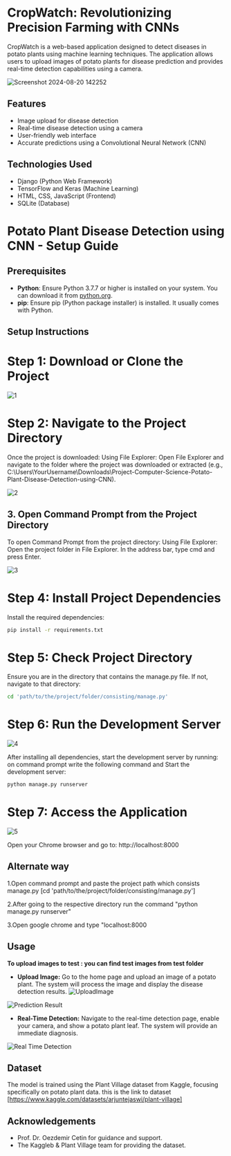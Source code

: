 # CropWatch: Revolutionizing Precision Farming with CNNs
CropWatch is a web-based application designed to detect diseases in potato plants using machine learning techniques. The application allows users to upload images of potato plants for disease prediction and provides real-time detection capabilities using a camera.

![Screenshot 2024-08-20 142252](https://github.com/user-attachments/assets/183bccf9-9446-481c-b7d0-4bae7d9dcf54)

## Features
- Image upload for disease detection
- Real-time disease detection using a camera
- User-friendly web interface
- Accurate predictions using a Convolutional Neural Network (CNN)
## Technologies Used
- Django (Python Web Framework)
- TensorFlow and Keras (Machine Learning)
- HTML, CSS, JavaScript (Frontend)
- SQLite (Database)

# Potato Plant Disease Detection using CNN - Setup Guide

## Prerequisites
- **Python**: Ensure Python 3.7.7 or higher is installed on your system. You can download it from [python.org](https://www.python.org/).
- **pip**: Ensure pip (Python package installer) is installed. It usually comes with Python.

## Setup Instructions

# Step 1: Download or Clone the Project

![1](https://github.com/user-attachments/assets/7799b3e6-44b9-4839-b7b2-f19a53742f42)

# Step 2: Navigate to the Project Directory
Once the project is downloaded:
Using File Explorer:
Open File Explorer and navigate to the folder where the project was downloaded or extracted (e.g., C:\Users\YourUsername\Downloads\Project-Computer-Science-Potato-Plant-Disease-Detection-using-CNN).

![2](https://github.com/user-attachments/assets/002a2bfa-ae89-4e1d-8c62-89c51b288b8a)

## 3. Open Command Prompt from the Project Directory
To open Command Prompt from the project directory:
Using File Explorer:
Open the project folder in File Explorer.
In the address bar, type cmd and press Enter.

![3](https://github.com/user-attachments/assets/61bc0cc6-a9a9-4619-a341-deb2f9c9a120)

# Step 4: Install Project Dependencies
Install the required dependencies:
```bash
pip install -r requirements.txt
```

# Step 5: Check Project Directory
Ensure you are in the directory that contains the manage.py file. If not, navigate to that directory:
```bash
cd 'path/to/the/project/folder/consisting/manage.py'
```

# Step 6: Run the Development Server

![4](https://github.com/user-attachments/assets/9f33ae68-7c1c-4d45-8b73-d2bc436c513b)

After installing all dependencies, start the development server by running:
on command prompt write the following command and Start the development server:
```bash
python manage.py runserver
```

# Step 7: Access the Application

![5](https://github.com/user-attachments/assets/98e021ae-f08c-46bd-a1ee-9d3b060e333d)

Open your Chrome browser and go to: http://localhost:8000

## Alternate way
1.Open command prompt and paste the project path which consists manage.py [cd 'path/to/the/project/folder/consisting/manage.py']

2.After going to the respective directory run the command "python manage.py runserver"

3.Open google chrome and type "localhost:8000

## Usage
**To upload images to test : you can find test images from test folder**
- **Upload Image:** Go to the home page and upload an image of a potato plant. The system will process the image and display the disease detection results.
![UploadImage](https://github.com/user-attachments/assets/76419598-dc31-44e6-81df-43d6dd2eb25e)

![Prediction Result](https://github.com/user-attachments/assets/c8d9a649-6ef0-4e50-bed8-644ae5dce2a6)

- **Real-Time Detection:** Navigate to the real-time detection page, enable your camera, and show a potato plant leaf. The system will provide an immediate diagnosis.

![Real Time Detection](https://github.com/user-attachments/assets/a084b5f0-0c04-4dcf-b213-7fed5d05fa75)

## Dataset
The model is trained using the Plant Village dataset from Kaggle, focusing specifically on potato plant data.
this is the link to dataset [https://www.kaggle.com/datasets/arjuntejaswi/plant-village]
## Acknowledgements
- Prof. Dr. Oezdemir Cetin for guidance and support.
- The Kaggleb & Plant Village team for providing the dataset.
